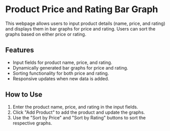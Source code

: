 # Product Price and Rating Bar Graph

This webpage allows users to input product details (name, price, and rating) and displays them in bar graphs for price and rating. Users can sort the graphs based on either price or rating.

## Features
- Input fields for product name, price, and rating.
- Dynamically generated bar graphs for price and rating.
- Sorting functionality for both price and rating.
- Responsive updates when new data is added.

## How to Use
1. Enter the product name, price, and rating in the input fields.
2. Click "Add Product" to add the product and update the graphs.
3. Use the "Sort by Price" and "Sort by Rating" buttons to sort the respective graphs.

